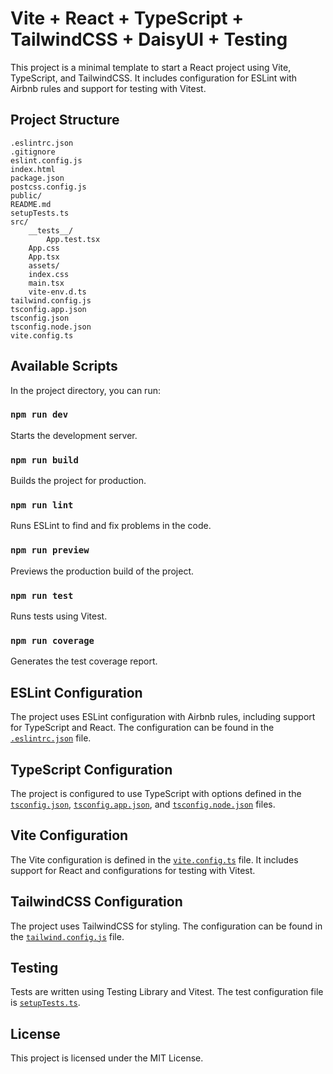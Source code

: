 # Vite + React + TypeScript + TailwindCSS + DaisyUI + Testing

This project is a minimal template to start a React project using Vite, TypeScript, and TailwindCSS. It includes configuration for ESLint with Airbnb rules and support for testing with Vitest.

## Project Structure

```plaintext
.eslintrc.json
.gitignore
eslint.config.js
index.html
package.json
postcss.config.js
public/
README.md
setupTests.ts
src/
    __tests__/
        App.test.tsx
    App.css
    App.tsx
    assets/
    index.css
    main.tsx
    vite-env.d.ts
tailwind.config.js
tsconfig.app.json
tsconfig.json
tsconfig.node.json
vite.config.ts
```

## Available Scripts

In the project directory, you can run:

### `npm run dev`

Starts the development server.

### `npm run build`

Builds the project for production.

### `npm run lint`

Runs ESLint to find and fix problems in the code.

### `npm run preview`

Previews the production build of the project.

### `npm run test`

Runs tests using Vitest.

### `npm run coverage`

Generates the test coverage report.

## ESLint Configuration

The project uses ESLint configuration with Airbnb rules, including support for TypeScript and React. The configuration can be found in the [`.eslintrc.json`](command:_github.copilot.openSymbolInFile?%5B%7B%22scheme%22%3A%22file%22%2C%22authority%22%3A%22%22%2C%22path%22%3A%22%2Fhome%2Fbernardoalbuquerque%2FDocumentos%2Fprojetos%2FFramework_Vite_Vitest_Eslint%2Fvite-project%2F.eslintrc.json%22%2C%22query%22%3A%22%22%2C%22fragment%22%3A%22%22%7D%2C%22.eslintrc.json%22%2C%226a5944ee-3a13-4583-b758-25df4dd1d90c%22%5D "/home/bernardoalbuquerque/Documentos/projetos/Framework_Vite_Vitest_Eslint/vite-project/.eslintrc.json") file.

## TypeScript Configuration

The project is configured to use TypeScript with options defined in the [`tsconfig.json`](command:_github.copilot.openSymbolInFile?%5B%7B%22scheme%22%3A%22file%22%2C%22authority%22%3A%22%22%2C%22path%22%3A%22%2Fhome%2Fbernardoalbuquerque%2FDocumentos%2Fprojetos%2FFramework_Vite_Vitest_Eslint%2Fvite-project%2Ftsconfig.json%22%2C%22query%22%3A%22%22%2C%22fragment%22%3A%22%22%7D%2C%22tsconfig.json%22%2C%226a5944ee-3a13-4583-b758-25df4dd1d90c%22%5D "/home/bernardoalbuquerque/Documentos/projetos/Framework_Vite_Vitest_Eslint/vite-project/tsconfig.json"), [`tsconfig.app.json`](command:_github.copilot.openSymbolInFile?%5B%7B%22scheme%22%3A%22file%22%2C%22authority%22%3A%22%22%2C%22path%22%3A%22%2Fhome%2Fbernardoalbuquerque%2FDocumentos%2Fprojetos%2FFramework_Vite_Vitest_Eslint%2Fvite-project%2Ftsconfig.app.json%22%2C%22query%22%3A%22%22%2C%22fragment%22%3A%22%22%7D%2C%22tsconfig.app.json%22%2C%226a5944ee-3a13-4583-b758-25df4dd1d90c%22%5D "/home/bernardoalbuquerque/Documentos/projetos/Framework_Vite_Vitest_Eslint/vite-project/tsconfig.app.json"), and [`tsconfig.node.json`](command:_github.copilot.openSymbolInFile?%5B%7B%22scheme%22%3A%22file%22%2C%22authority%22%3A%22%22%2C%22path%22%3A%22%2Fhome%2Fbernardoalbuquerque%2FDocumentos%2Fprojetos%2FFramework_Vite_Vitest_Eslint%2Fvite-project%2Ftsconfig.node.json%22%2C%22query%22%3A%22%22%2C%22fragment%22%3A%22%22%7D%2C%22tsconfig.node.json%22%2C%226a5944ee-3a13-4583-b758-25df4dd1d90c%22%5D "/home/bernardoalbuquerque/Documentos/projetos/Framework_Vite_Vitest_Eslint/vite-project/tsconfig.node.json") files.

## Vite Configuration

The Vite configuration is defined in the [`vite.config.ts`](command:_github.copilot.openSymbolInFile?%5B%7B%22scheme%22%3A%22file%22%2C%22authority%22%3A%22%22%2C%22path%22%3A%22%2Fhome%2Fbernardoalbuquerque%2FDocumentos%2Fprojetos%2FFramework_Vite_Vitest_Eslint%2Fvite-project%2Fvite.config.ts%22%2C%22query%22%3A%22%22%2C%22fragment%22%3A%22%22%7D%2C%22vite.config.ts%22%2C%226a5944ee-3a13-4583-b758-25df4dd1d90c%22%5D "/home/bernardoalbuquerque/Documentos/projetos/Framework_Vite_Vitest_Eslint/vite-project/vite.config.ts") file. It includes support for React and configurations for testing with Vitest.

## TailwindCSS Configuration

The project uses TailwindCSS for styling. The configuration can be found in the [`tailwind.config.js`](command:_github.copilot.openSymbolInFile?%5B%7B%22scheme%22%3A%22file%22%2C%22authority%22%3A%22%22%2C%22path%22%3A%22%2Fhome%2Fbernardoalbuquerque%2FDocumentos%2Fprojetos%2FFramework_Vite_Vitest_Eslint%2Fvite-project%2Ftailwind.config.js%22%2C%22query%22%3A%22%22%2C%22fragment%22%3A%22%22%7D%2C%22tailwind.config.js%22%2C%226a5944ee-3a13-4583-b758-25df4dd1d90c%22%5D "/home/bernardoalbuquerque/Documentos/projetos/Framework_Vite_Vitest_Eslint/vite-project/tailwind.config.js") file.

## Testing

Tests are written using Testing Library and Vitest. The test configuration file is [`setupTests.ts`](command:_github.copilot.openSymbolInFile?%5B%7B%22scheme%22%3A%22file%22%2C%22authority%22%3A%22%22%2C%22path%22%3A%22%2Fhome%2Fbernardoalbuquerque%2FDocumentos%2Fprojetos%2FFramework_Vite_Vitest_Eslint%2Fvite-project%2FsetupTests.ts%22%2C%22query%22%3A%22%22%2C%22fragment%22%3A%22%22%7D%2C%22setupTests.ts%22%2C%226a5944ee-3a13-4583-b758-25df4dd1d90c%22%5D "/home/bernardoalbuquerque/Documentos/projetos/Framework_Vite_Vitest_Eslint/vite-project/setupTests.ts").

## License

This project is licensed under the MIT License.
